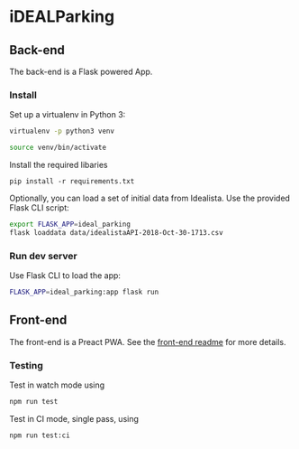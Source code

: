 # iDEALParking

## Back-end
The back-end is a Flask powered App.

### Install
Set up a virtualenv in Python 3:

```bash
virtualenv -p python3 venv

source venv/bin/activate
```

Install the required libaries

```
pip install -r requirements.txt
```

Optionally, you can load a set of initial data from Idealista. Use the provided Flask CLI script:

```bash
export FLASK_APP=ideal_parking
flask loaddata data/idealistaAPI-2018-Oct-30-1713.csv
```

### Run dev server
Use Flask CLI to load the app:

```bash
FLASK_APP=ideal_parking:app flask run
```

## Front-end
The front-end is a Preact PWA. See the [front-end readme](./www/README.md) for more details.

### Testing
Test in watch mode using

```bash
npm run test
```

Test in CI mode, single pass, using

```bash
npm run test:ci
```
